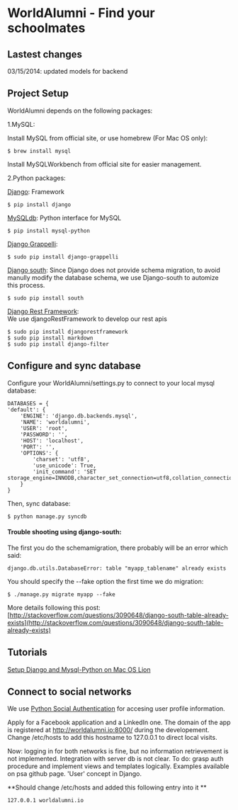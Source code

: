 # WorldAlumni - Find your schoolmates

## Lastest changes

03/15/2014: updated models for backend   

## Project Setup

WorldAlumni depends on the following packages:

1.MySQL:

Install MySQL from official site, or use homebrew (For Mac OS only):

	$ brew install mysql

Install MySQLWorkbench from official site for easier management.

2.Python packages:

[Django](https://www.djangoproject.com/): Framework

	$ pip install django

[MySQLdb](http://mysql-python.sourceforge.net/): Python interface for MySQL

	$ pip install mysql-python

[Django Grappelli](https://pypi.python.org/pypi/django-grappelli):

	$ sudo pip install django-grappelli

[Django south](http://south.readthedocs.org/en/latest/):
Since Django does not provide schema migration, to avoid manully modify the database schema, we use Django-south to automize this process.

	$ sudo pip install south

[Django Rest Framework](http://www.django-rest-framework.org/):   
We use djangoRestFramework to develop our rest apis

    $ sudo pip install djangorestframework
    $ sudo pip install markdown
    $ sudo pip install django-filter

## Configure and sync database

Configure your WorldAlumni/settings.py to connect to your local mysql database:

	DATABASES = {
    'default': {
        'ENGINE': 'django.db.backends.mysql',   
        'NAME': 'worldalumni', 
        'USER': 'root',
        'PASSWORD': '',
        'HOST': 'localhost',
        'PORT': '', 
        'OPTIONS': {
            'charset': 'utf8',
            'use_unicode': True,
            'init_command': 'SET storage_engine=INNODB,character_set_connection=utf8,collation_connection=utf8_unicode_ci',
        }
    }

Then, sync database:

	$ python manage.py syncdb

#### Trouble shooting using django-south:   
The first you do the schemamigration, there probably will be an error which said:

	django.db.utils.DatabaseError: table "myapp_tablename" already exists

You should specify the --fake option the first time we do migration:

	$ ./manage.py migrate myapp --fake
	
More details following this post: [http://stackoverflow.com/questions/3090648/django-south-table-already-exists](http://stackoverflow.com/questions/3090648/django-south-table-already-exists)

## Tutorials

[Setup Django and Mysql-Python on Mac OS Lion](http://decoding.wordpress.com/2012/01/23/how-to-setup-django-and-mysql-python-on-mac-os-x-lion/)

## Connect to social networks

We use [Python Social Authentication](http://psa.matiasaguirre.net/docs/index.html) for accesing user profile information.

Apply for a Facebook application and a LinkedIn one. The domain of the app is registered at http://worldalumni.io:8000/ during the developement. Change /etc/hosts to add this hostname to 127.0.0.1 to direct local visits.

Now: logging in for both networks is fine, but no information retrievement is not implemented. Integration with server db is not clear.
To do: grasp auth procedure and implement views and templates logically. Examples available on psa github page. 'User' concept in Django.

**Should change /etc/hosts and added this following entry into it **

    127.0.0.1 worldalumni.io




